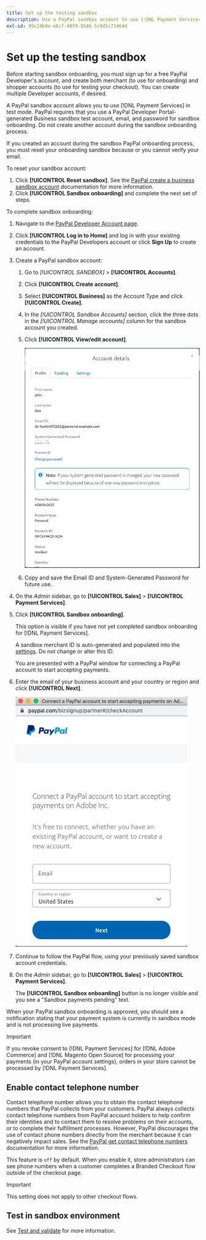 ```yaml
---
title: Set up the testing sandbox
description: Use a PayPal sandbox account to use [!DNL Payment Services] in test mode.
exl-id: 99c14b4e-e6cf-48f9-9546-5c0d5c71464d
---
```

# Set up the testing sandbox

Before starting sandbox onboarding, you must sign up for a free PayPal Developer's account, and create both merchant (to use for onboarding) and shopper accounts (to use for testing your checkout). You can create multiple Developer accounts, if desired.

A PayPal sandbox account allows you to use [!DNL Payment Services] in test mode. PayPal requires that you use a PayPal Developer Portal-generated Business sandbox test account, email, and password for sandbox onboarding. Do not create another account during the sandbox onboarding process.

If you created an account during the sandbox PayPal onboarding process, you must reset your onboarding sandbox because or you cannot verify your email.

To reset your sandbox account:

1. Click **[!UICONTROL Reset sandbox]**. See the [PayPal create a business sandbox account](https://developer.paypal.com/docs/api-basics/sandbox/accounts/#create-a-business-sandbox-account) documentation for more information.
1. Click **[!UICONTROL Sandbox onboarding]** and complete the next set of steps.

To complete sandbox onboarding:

1. Navigate to the [PayPal Developer Account page](https://developer.paypal.com/developer/accounts/).
1. Click **[!UICONTROL Log in to Home]** and log in with your existing credentials to the PayPal Developers account or click **Sign Up** to create an account.
1. Create a PayPal sandbox account:
   1. Go to _[!UICONTROL SANDBOX]_ > **[!UICONTROL Accounts]**.
   1. Click **[!UICONTROL Create account]**.
   1. Select **[!UICONTROL Business]** as the Account Type and click **[!UICONTROL Create]**.
   1. In the _[!UICONTROL Sandbox Accounts]_ section, click the three dots in the _[!UICONTROL Manage accounts]_ column for the sandbox account you created.
   1. Click **[!UICONTROL View/edit account]**.

      ![PayPal - View/edit sandbox account](assets/onboarding-viewedit-sandbox.png)

   1. Copy and save the Email ID and System-Generated Password for future use.

1. On the _Admin_ sidebar, go to **[!UICONTROL Sales]** > **[!UICONTROL Payment Services]**.
1. Click **[!UICONTROL Sandbox onboarding]**.

   This option is visible if you have not yet completed sandbox onboarding for [!DNL Payment Services].

   A sandbox merchant ID is auto-generated and populated into the [settings](settings.md). Do not change or alter this ID.

   You are presented with a PayPal window for connecting a PayPal account to start accepting payments.

1. Enter the email of your business account and your country or region and click **[!UICONTROL Next]**.

   ![PayPal - Connect PayPal account for payments](assets/paypal-connectacct.png)

1. Continue to follow the PayPal flow, using your previously saved sandbox account credentials.
1. On the _Admin_ sidebar, go to **[!UICONTROL Sales]** > **[!UICONTROL Payment Services]**.

   The **[!UICONTROL Sandbox onboarding]** button is no longer visible and you see a "Sandbox payments pending" text.

  When your PayPal sandbox onboarding is approved, you should see a notification stating that your payment system is currently in sandbox mode and is not processing live payments.

   >[!IMPORTANT]
   >
   >If you revoke consent to [!DNL Payment Services] for [!DNL Adobe Commerce] and [!DNL Magento Open Source] for processing your payments (in your PayPal account settings), orders in your store cannot be processed by [!DNL Payment Services].

## Enable contact telephone number

Contact telephone number allows you to obtain the contact telephone numbers that PayPal collects from your customers. PayPal always collects contact telephone numbers from PayPal account holders to help confirm their identities and to contact them to resolve problems on their accounts, or to complete their fulfillment processes. However, PayPal discourages the use of contact phone numbers directly from the merchant because it can negatively impact sales. See the [PayPal get contact telephone numbers](https://developer.paypal.com/docs/admin/checkout-settings/#get-contact-telephone-numbers) documentation for more information.

This feature is `off` by default. When you enable it, store administrators can see phone numbers when a customer completes a Branded Checkout flow outside of the checkout page.

>[!IMPORTANT]
>
>This setting does not apply to other checkout flows.

## Test in sandbox environment

See [Test and validate](test-validate.md) for more information.
